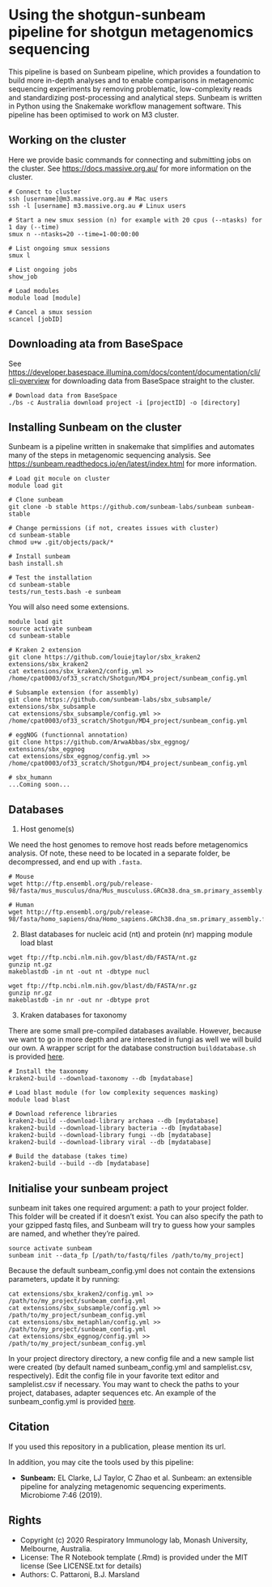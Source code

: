 Using the shotgun-sunbeam pipeline for shotgun metagenomics sequencing
======================================================================

This pipeline is based on Sunbeam pipeline, which provides a foundation to build more in-depth analyses and to enable comparisons in metagenomic sequencing experiments by removing problematic, low-complexity reads and standardizing post-processing and analytical steps. Sunbeam is written in Python using the Snakemake workflow management software. This pipeline has been optimised to work on M3 cluster.

## Working on the cluster

Here we provide basic commands for connecting and submitting jobs on the cluster. See https://docs.massive.org.au/ for more information on the cluster.

```
# Connect to cluster
ssh [username]@m3.massive.org.au # Mac users
ssh -l [username] m3.massive.org.au # Linux users

# Start a new smux session (n) for example with 20 cpus (--ntasks) for 1 day (--time)
smux n --ntasks=20 --time=1-00:00:00

# List ongoing smux sessions
smux l

# List ongoing jobs
show_job

# Load modules
module load [module]

# Cancel a smux session
scancel [jobID]
```

## Downloading ata from BaseSpace

See https://developer.basespace.illumina.com/docs/content/documentation/cli/cli-overview for downloading data from BaseSpace straight to the cluster. 

```
# Download data from BaseSpace
./bs -c Australia download project -i [projectID] -o [directory]
```

## Installing Sunbeam on the cluster

Sunbeam is a pipeline written in snakemake that simplifies and automates many of the steps in metagenomic sequencing analysis. See https://sunbeam.readthedocs.io/en/latest/index.html for more information.

```
# Load git mocule on cluster
module load git

# Clone sunbeam
git clone -b stable https://github.com/sunbeam-labs/sunbeam sunbeam-stable

# Change permissions (if not, creates issues with cluster)
cd sunbeam-stable
chmod u+w .git/objects/pack/*

# Install sunbeam
bash install.sh

# Test the installation
cd sunbeam-stable
tests/run_tests.bash -e sunbeam
```

You will also need some extensions.

```
module load git
source activate sunbeam
cd sunbeam-stable

# Kraken 2 extension
git clone https://github.com/louiejtaylor/sbx_kraken2 extensions/sbx_kraken2
cat extensions/sbx_kraken2/config.yml >> /home/cpat0003/of33_scratch/Shotgun/MD4_project/sunbeam_config.yml

# Subsample extension (for assembly)
git clone https://github.com/sunbeam-labs/sbx_subsample/ extensions/sbx_subsample
cat extensions/sbx_subsample/config.yml >> /home/cpat0003/of33_scratch/Shotgun/MD4_project/sunbeam_config.yml

# eggNOG (functionnal annotation)
git clone https://github.com/ArwaAbbas/sbx_eggnog/ extensions/sbx_eggnog
cat extensions/sbx_eggnog/config.yml >> /home/cpat0003/of33_scratch/Shotgun/MD4_project/sunbeam_config.yml

# sbx_humann
...Coming soon...
```

## Databases

1) Host genome(s)

We need the host genomes to remove host reads before metagenomics analysis. Of note, these need to be located in a separate folder, be decompressed, and end up with `.fasta`. 

```
# Mouse
wget http://ftp.ensembl.org/pub/release-98/fasta/mus_musculus/dna/Mus_musculuss.GRCm38.dna_sm.primary_assembly.fa.gz

# Human
wget http://ftp.ensembl.org/pub/release-98/fasta/homo_sapiens/dna/Homo_sapiens.GRCh38.dna_sm.primary_assembly.fa.gz
```

2) Blast databases for nucleic acid (nt) and protein (nr) mapping module load blast

```
wget ftp://ftp.ncbi.nlm.nih.gov/blast/db/FASTA/nt.gz
gunzip nt.gz
makeblastdb -in nt -out nt -dbtype nucl

wget ftp://ftp.ncbi.nlm.nih.gov/blast/db/FASTA/nr.gz
gunzip nr.gz
makeblastdb -in nr -out nr -dbtype prot
```

3) Kraken databases for taxonomy

There are some small pre-compiled databases available. However, because we want to go in more depth and are interested in fungi as well we will build our own. A wrapper script for the database construction `builddatabase.sh` is provided [here](https://github.com/respiratory-immunology-lab/microbiome-shotgun/).

```
# Install the taxonomy
kraken2-build --download-taxonomy --db [mydatabase]

# Load blast module (for low complexity sequences masking)
module load blast

# Download reference libraries
kraken2-build --download-library archaea --db [mydatabase]
kraken2-build --download-library bacteria --db [mydatabase]
kraken2-build --download-library fungi --db [mydatabase]
kraken2-build --download-library viral --db [mydatabase]

# Build the database (takes time)
kraken2-build --build --db [mydatabase]
```

## Initialise your sunbeam project

sunbeam init takes one required argument: a path to your project folder. This folder will be created if it doesn’t exist. You can also specify the path to your gzipped fastq files, and Sunbeam will try to guess how your samples are named, and whether they’re paired.

```
source activate sunbeam
sunbeam init --data_fp [/path/to/fastq/files /path/to/my_project]
```

Because the default sunbeam_config.yml does not contain the extensions parameters, update it by running:

```
cat extensions/sbx_kraken2/config.yml >> /path/to/my_project/sunbeam_config.yml
cat extensions/sbx_subsample/config.yml >> /path/to/my_project/sunbeam_config.yml
cat extensions/sbx_metaphlan/config.yml >> /path/to/my_project/sunbeam_config.yml
cat extensions/sbx_eggnog/config.yml >> /path/to/my_project/sunbeam_config.yml
```

In your project directory directory, a new config file and a new sample list were created (by default named sunbeam_config.yml and samplelist.csv, respectively). Edit the config file in your favorite text editor and samplelist.csv if necessary. You may want to check the paths to your project, databases, adapter sequences etc. An example of the sunbeam_config.yml is provided [here](https://github.com/respiratory-immunology-lab/microbiome-shotgun/).

## Citation

If you used this repository in a publication, please mention its url.

In addition, you may cite the tools used by this pipeline:

* **Sunbeam:** EL Clarke, LJ Taylor, C Zhao et al. Sunbeam: an extensible pipeline for analyzing metagenomic sequencing experiments. Microbiome 7:46 (2019).

## Rights

* Copyright (c) 2020 Respiratory Immunology lab, Monash University, Melbourne, Australia.
* License: The R Notebook template (.Rmd) is provided under the MIT license (See LICENSE.txt for details)
* Authors: C. Pattaroni, B.J. Marsland
